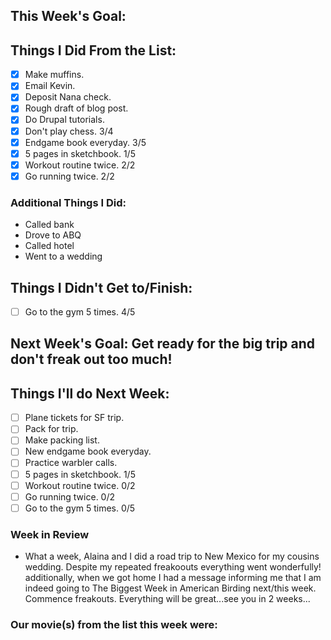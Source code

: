 ## This Week's Goal:

## Things I Did From the List:

- [X] Make muffins.
- [x] Email Kevin.
- [x] Deposit Nana check.
- [x] Rough draft of blog post.
- [x] Do Drupal tutorials.
- [X] Don't play chess. 3/4
- [X] Endgame book everyday. 3/5
- [X] 5 pages in sketchbook. 1/5
- [x] Workout routine twice. 2/2
- [x] Go running twice. 2/2

### Additional Things I Did:

- Called bank
- Drove to ABQ
- Called hotel
- Went to a wedding

## Things I Didn't Get to/Finish:

- [ ] Go to the gym 5 times. 4/5

## Next Week's Goal: Get ready for the big trip and don't freak out too much!

## Things I'll do Next Week:

- [ ] Plane tickets for SF trip.
- [ ] Pack for trip.
- [ ] Make packing list.
- [ ] New endgame book everyday.
- [ ] Practice warbler calls.
- [ ] 5 pages in sketchbook. 1/5
- [ ] Workout routine twice. 0/2
- [ ] Go running twice. 0/2
- [ ] Go to the gym 5 times. 0/5

### Week in Review

- What a week, Alaina and I did a road trip to New Mexico for my cousins wedding. Despite my repeated freakoouts everything went wonderfully! additionally, when we got home I had a message informing me that I am indeed going to The Biggest Week in American Birding next/this week. Commence freakouts. Everything will be great...see you in 2 weeks...

### Our movie(s) from the list this week were: